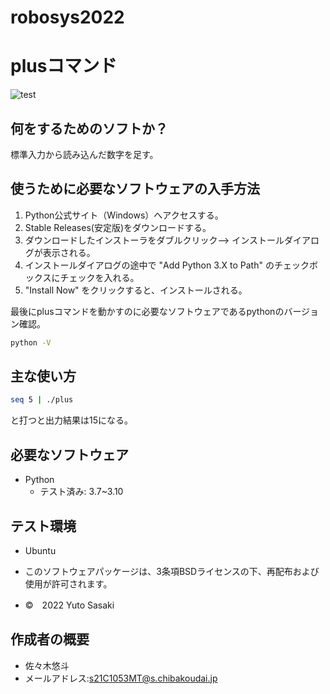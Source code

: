 # robosys2022
# plusコマンド
![test](https://github.com/sasakiiiiy/robosys2022/actions/workflows/test.yml/badge.svg)
## 何をするためのソフトか？
標準入力から読み込んだ数字を足す。
## 使うために必要なソフトウェアの入手方法
1. Python公式サイト（Windows）へアクセスする。
2. Stable Releases(安定版)をダウンロードする。
3. ダウンロードしたインストーラをダブルクリック--> インストールダイアログが表示される。
4. インストールダイアログの途中で "Add Python 3.X to Path" のチェックボックスにチェックを入れる。
5. "Install Now" をクリックすると、インストールされる。

最後にplusコマンドを動かすのに必要なソフトウェアであるpythonのバージョン確認。
```bash
python -V
```
## 主な使い方
```bash
seq 5 | ./plus
```
と打つと出力結果は15になる。
## 必要なソフトウェア
* Python
  * テスト済み: 3.7~3.10

## テスト環境
* Ubuntu


* このソフトウェアパッケージは、3条項BSDライセンスの下、再配布および使用が許可されます。
* ©　2022 Yuto Sasaki

## 作成者の概要
* 佐々木悠斗
* メールアドレス:s21C1053MT@s.chibakoudai.jp
